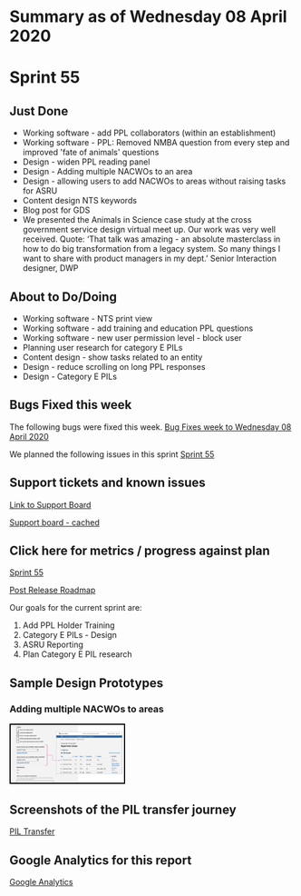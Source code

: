 # Summary as of Wednesday 08 April 2020 

# Sprint 55

## Just Done
* Working software - add PPL collaborators (within an establishment) 
* Working software - PPL: Removed NMBA question from every step and improved 'fate of animals' questions
* Design - widen PPL reading panel
* Design - Adding multiple NACWOs to an area
* Design - allowing users to add NACWOs to areas without raising tasks for ASRU
* Content design NTS keywords
* Blog post for GDS
* We presented the Animals in Science case study at the cross government service design virtual meet up. Our work was very well received. Quote: ‘That talk was amazing - an absolute masterclass in how to do big transformation from a legacy system. So many things I want to share with product managers in my dept.’ Senior Interaction designer, DWP

## About to Do/Doing
* Working software - NTS print view
* Working software - add training and education PPL questions
* Working software - new user permission level - block user
* Planning user research for category E PILs
* Content design - show tasks related to an entity
* Design - reduce scrolling on long PPL responses
* Design - Category E PILs



## Bugs Fixed this week
The following bugs were fixed this week.
[Bug Fixes week to Wednesday 08 April 2020](graphs/bugs08042020.png)

We planned the following issues in this sprint 
[Sprint 55](graphs/sprint08042020.png)

## Support tickets and known issues
[Link to Support Board](https://collaboration.homeoffice.gov.uk/jira/secure/RapidBoard.jspa?rapidView=1717&selectedIssue=ASSB-253)

[Support board - cached](graphs/supportBoard08042020.png)

## Click here for metrics / progress against plan
[Sprint 55](graphs/progress08042020.png)

[Post Release Roadmap](graphs/roadmap08042020.png)

Our goals for the current sprint are:
1. Add PPL Holder Training 
2. Category E PILs - Design 
3. ASRU Reporting
4. Plan Category E PIL research

## Sample Design Prototypes
### Adding multiple NACWOs to areas
<a href="graphs/proto1_08042020.png"><img src="graphs/proto1_08042020.png" alt="HTML5 Icon" width="200" style="border:2px solid black"></a>
<br>

## Screenshots of the PIL transfer journey
[PIL Transfer](TransferPIL.md)

## Google Analytics for this report
[Google Analytics](graphs/GA08042020.png)

